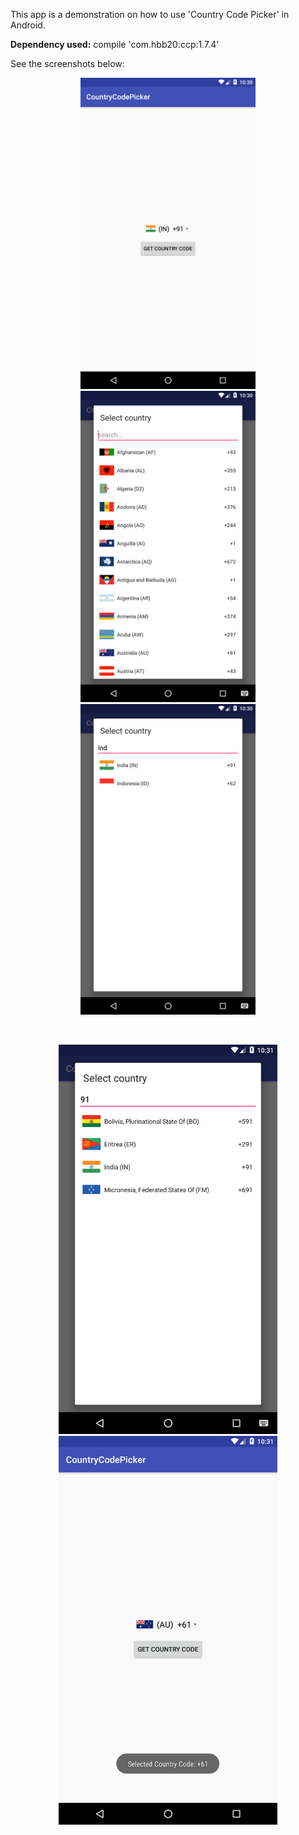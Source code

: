 This app is a demonstration on how to use 'Country Code Picker' in Android.<br />

<b>Dependency used:</b> compile 'com.hbb20:ccp:1.7.4'<br />

See the screenshots below:<br />

<p align="center">
  <img src="https://github.com/CodeSpurt/CountryCodePicker/blob/master/app/src/main/res/drawable/screenshot_1.png" width="280"/>
  <img src="https://github.com/CodeSpurt/CountryCodePicker/blob/master/app/src/main/res/drawable/screenshot_2.png" width="280"/>
  <img src="https://github.com/CodeSpurt/CountryCodePicker/blob/master/app/src/main/res/drawable/screenshot_3.png" width="280"/>
</p>

<br />

<p align="center">
  <img src="https://github.com/CodeSpurt/CountryCodePicker/blob/master/app/src/main/res/drawable/screenshot_4.png" width="350"/>
  <img src="https://github.com/CodeSpurt/CountryCodePicker/blob/master/app/src/main/res/drawable/screenshot_5.png" width="350"/>
</p>
